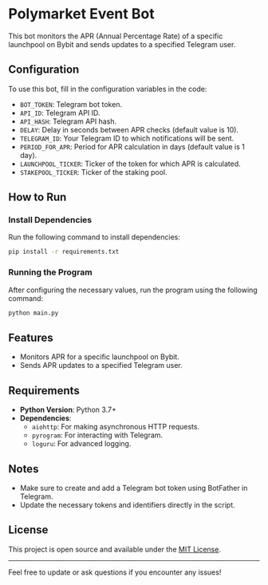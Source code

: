 # Polymarket Event Bot

This bot monitors the APR (Annual Percentage Rate) of a specific launchpool on Bybit and sends updates to a specified Telegram user.

## Configuration
To use this bot, fill in the configuration variables in the code:

- `BOT_TOKEN`: Telegram bot token.
- `API_ID`: Telegram API ID.
- `API_HASH`: Telegram API hash.
- `DELAY`: Delay in seconds between APR checks (default value is 10).
- `TELEGRAM_ID`: Your Telegram ID to which notifications will be sent.
- `PERIOD_FOR_APR`: Period for APR calculation in days (default value is 1 day).
- `LAUNCHPOOL_TICKER`: Ticker of the token for which APR is calculated.
- `STAKEPOOL_TICKER`: Ticker of the staking pool.

## How to Run

### Install Dependencies
Run the following command to install dependencies:
```sh
pip install -r requirements.txt
```

### Running the Program
After configuring the necessary values, run the program using the following command:
```sh
python main.py
```

## Features
- Monitors APR for a specific launchpool on Bybit.
- Sends APR updates to a specified Telegram user.

## Requirements
- **Python Version**: Python 3.7+
- **Dependencies**:
  - `aiohttp`: For making asynchronous HTTP requests.
  - `pyrogram`: For interacting with Telegram.
  - `loguru`: For advanced logging.

## Notes
- Make sure to create and add a Telegram bot token using BotFather in Telegram.
- Update the necessary tokens and identifiers directly in the script.

## License
This project is open source and available under the [MIT License](LICENSE).

---
Feel free to update or ask questions if you encounter any issues!
